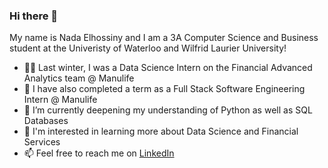 ### Hi there 👋

My name is Nada Elhossiny and I am a 3A Computer Science and Business student at the Univeristy of Waterloo and Wilfrid Laurier University! 

- 👩‍💻 Last winter, I was a Data Science Intern on the Financial Advanced Analytics team @ Manulife
- 🌟 I have also completed a term as a Full Stack Software Engineering Intern @ Manulife
- 🌱 I’m currently deepening my understanding of Python as well as SQL Databases
- 🤔 I'm interested in learning more about Data Science and Financial Services
- 📫 Feel free to reach me on
<a href="https://www.linkedin.com/in/nadaelhossiny/" onclick="window.open('https://www.linkedin.com/in/nadaelhossiny/', '_self');"> LinkedIn </a>


<!--
**Nada-Elhossiny/Nada-Elhossiny** is a ✨ _special_ ✨ repository because its `README.md` (this file) appears on your GitHub profile.

Here are some ideas to get you started:

- 🔭 I’m currently working on ...
- 🌱 I’m currently learning ...
- 👯 I’m looking to collaborate on ...
- 🤔 I’m looking for help with ...
- 💬 Ask me about ...
- 📫 How to reach me: ...
- 😄 Pronouns: ...
- ⚡ Fun fact: ...
-->
